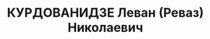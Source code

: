 ---
title: КУРДОВАНИДЗЕ Леван (Реваз) Николаевич
description: "Род. в 1886, Хашурский р-н, с. Крисхеви, грузин. Место проживания: г.\
  \ Тбилиси, ул. Ниношвили № 20. Род занятий: механик Казбегского РИКа. \n  Постановление\
  \ 4 отдела УГБ НКВД ГССР от 02/11-1937 г. ввиду смерти дело прекратить и сдать в\
  \ архив."
---